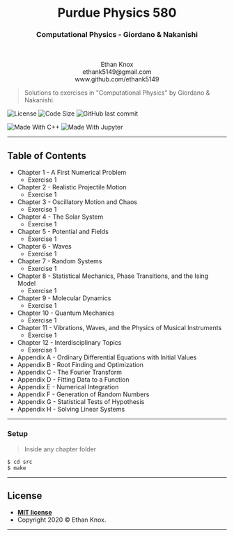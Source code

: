<h1><center>Purdue Physics 580</center></h1>
<h3><center>Computational Physics - Giordano & Nakanishi</center></h3>
<br></br>
<center>Ethan Knox</center>

<center>ethank5149@gmail.com</center>

<center>www.github.com/ethank5149</center>

> Solutions to exercises in "Computational Physics" by Giordano & Nakanishi.

![License](https://img.shields.io/github/license/ethank5149/Purdue-PHYS-580?color=lime&style=flat)
![Code Size](https://img.shields.io/github/languages/code-size/ethank5149/Purdue-PHYS-580?color=purple&style=flat)
![GitHub last commit](https://img.shields.io/github/last-commit/ethank5149/Purdue-PHYS-580?color=darkblue&style=flat)

![Made With C++](https://img.shields.io/badge/MADE_WITH-C++-00599C.svg?labelColor=659ad2&logo=c%2b%2b&style=flat)
![Made With Jupyter](https://img.shields.io/badge/MADE_WITH-JUPYTER-F37626.svg?labelColor=4e4e4e&logo=jupyter&style=flat)

---

## Table of Contents
- Chapter 1 - A First Numerical Problem
  - Exercise 1
- Chapter 2 - Realistic Projectile Motion
  - Exercise 1
- Chapter 3 - Oscillatory Motion and Chaos
  - Exercise 1
- Chapter 4 - The Solar System
  - Exercise 1
- Chapter 5 - Potential and Fields
  - Exercise 1
- Chapter 6 - Waves
  - Exercise 1
- Chapter 7 - Random Systems
  - Exercise 1
- Chapter 8 - Statistical Mechanics, Phase Transitions, and the Ising Model
  - Exercise 1
- Chapter 9 - Molecular Dynamics
  - Exercise 1
- Chapter 10 - Quantum Mechanics
  - Exercise 1
- Chapter 11 - Vibrations, Waves, and the Physics of Musical Instruments
  - Exercise 1
- Chapter 12 - Interdisciplinary Topics
  - Exercise 1
- Appendix A - Ordinary Differential Equations with Initial Values
- Appendix B - Root Finding and Optimization
- Appendix C - The Fourier Transform
- Appendix D - Fitting Data to a Function
- Appendix E - Numerical Integration
- Appendix F - Generation of Random Numbers
- Appendix G - Statistical Tests of Hypothesis
- Appendix H - Solving Linear Systems
---

### Setup
> Inside any chapter folder
```shell
$ cd src
$ make
```
---

## License
- **[MIT license](http://opensource.org/licenses/mit-license.php)**
- Copyright 2020 © Ethan Knox.
---
